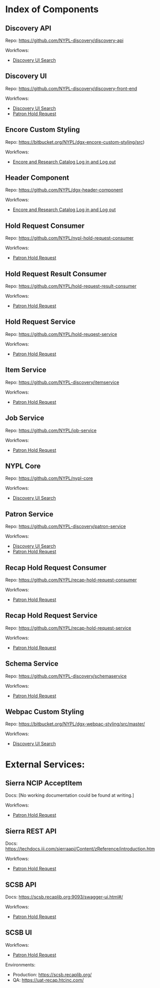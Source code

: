 # Index of Components

## Discovery API

Repo: https://github.com/NYPL-discovery/discovery-api

Workflows:
 * [Discovery UI Search](workflows/discovery_ui_search.md)

## Discovery UI

Repo: https://github.com/NYPL-discovery/discovery-front-end

Workflows:
 * [Discovery UI Search](workflows/discovery_ui_search.md)
 * [Patron Hold Request](workflows/patron_hold_request.md)

## Encore Custom Styling

Repo: https://bitbucket.org/NYPL/dgx-encore-custom-styling/src)

Workflows: 
 * [Encore and Research Catalog Log in and Log out](workflows/encore_and_research_catalog_log_in_and_log_out.md)

## Header Component

Repo: https://github.com/NYPL/dgx-header-component

Workflows: 
 * [Encore and Research Catalog Log in and Log out](workflows/encore_and_research_catalog_log_in_and_log_out.md)

## Hold Request Consumer

Repo: https://github.com/NYPL/nypl-hold-request-consumer

Workflows:
 * [Patron Hold Request](workflows/patron_hold_request.md)

## Hold Request Result Consumer

Repo: https://github.com/NYPL/hold-request-result-consumer

Workflows:
 * [Patron Hold Request](workflows/patron_hold_request.md)

## Hold Request Service

Repo: https://github.com/NYPL/hold-reuqest-service

Workflows:
 * [Patron Hold Request](workflows/patron_hold_request.md)

## Item Service

Repo: https://github.com/NYPL-discovery/itemservice

Workflows:
 * [Patron Hold Request](workflows/patron_hold_request.md)

## Job Service

Repo: https://github.com/NYPL/job-service

Workflows:
 * [Patron Hold Request](workflows/patron_hold_request.md)

## NYPL Core

Repo: https://github.com/NYPL/nypl-core

Workflows:
 * [Discovery UI Search](workflows/discovery_ui_search.md)

## Patron Service

Repo: https://github.com/NYPL-discovery/patron-service

Workflows:
 * [Discovery UI Search](workflows/discovery_ui_search.md)
 * [Patron Hold Request](workflows/patron_hold_request.md)

## Recap Hold Request Consumer

Repo: https://github.com/NYPL/recap-hold-request-consumer

Workflows:
 * [Patron Hold Request](workflows/patron_hold_request.md)

## Recap Hold Request Service

Repo: https://github.com/NYPL/recap-hold-request-service

Workflows:
 * [Patron Hold Request](workflows/patron_hold_request.md)

## Schema Service

Repo: https://github.com/NYPL-discovery/schemaservice

Workflows:
 * [Patron Hold Request](workflows/patron_hold_request.md)

## Webpac Custom Styling

Repo: https://bitbucket.org/NYPL/dgx-webpac-styling/src/master/

Workflows:
 * [Discovery UI Search](workflows/discovery_ui_search.md)


# External Services:

## Sierra NCIP AcceptItem

Docs: [No working documentation could be found at writing.]

Workflows:
 * [Patron Hold Request](workflows/patron_hold_request.md)

## Sierra REST API

Docs: https://techdocs.iii.com/sierraapi/Content/zReference/introduction.htm

Workflows:
 * [Patron Hold Request](workflows/patron_hold_request.md)

## SCSB API

Docs: https://scsb.recaplib.org:9093/swagger-ui.html#/

Workflows:
 * [Patron Hold Request](workflows/patron_hold_request.md)

## SCSB UI

Workflows:
 * [Patron Hold Request](workflows/patron_hold_request.md)

Environments:
  * Production: https://scsb.recaplib.org/
  * QA: https://uat-recap.htcinc.com/
